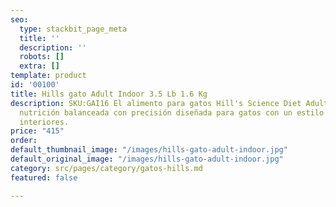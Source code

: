 ```yaml
---
seo:
  type: stackbit_page_meta
  title: ''
  description: ''
  robots: []
  extra: []
template: product
id: '00100'
title: Hills gato Adult Indoor 3.5 Lb 1.6 Kg
description: SKU:GAI16 El alimento para gatos Hill's Science Diet Adult Indoor proporciona
  nutrición balanceada con precisión diseñada para gatos con un estilo de vida de
  interiores.
price: "415"
order: 
default_thumbnail_image: "/images/hills-gato-adult-indoor.jpg"
default_original_image: "/images/hills-gato-adult-indoor.jpg"
category: src/pages/category/gatos-hills.md
featured: false

---
```

